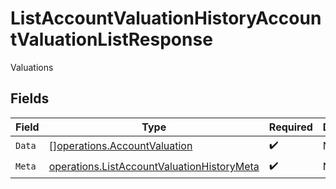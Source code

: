 # ListAccountValuationHistoryAccountValuationListResponse

Valuations


## Fields

| Field                                                                                                           | Type                                                                                                            | Required                                                                                                        | Description                                                                                                     |
| --------------------------------------------------------------------------------------------------------------- | --------------------------------------------------------------------------------------------------------------- | --------------------------------------------------------------------------------------------------------------- | --------------------------------------------------------------------------------------------------------------- |
| `Data`                                                                                                          | [][operations.AccountValuation](../../../pkg/models/operations/accountvaluation.md)                             | :heavy_check_mark:                                                                                              | N/A                                                                                                             |
| `Meta`                                                                                                          | [operations.ListAccountValuationHistoryMeta](../../../pkg/models/operations/listaccountvaluationhistorymeta.md) | :heavy_check_mark:                                                                                              | N/A                                                                                                             |